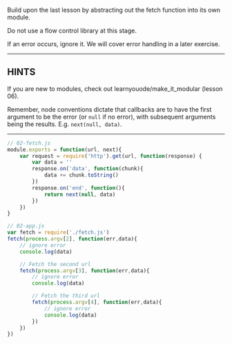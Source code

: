 Build upon the last lesson by abstracting out the fetch function into its own module.

Do not use a flow control library at this stage.

If an error occurs, ignore it. We will cover error handling in a later exercise.


----------------------------------------------------------------------
## HINTS

If you are new to modules, check out learnyouode/make_it_modular (lesson 06).

Remember, node conventions dictate that callbacks are to have the first argument to be the error (or `null` if no error), with subsequent arguments being the results. E.g. `next(null, data)`.


----------------------------------------------------------------------


<!-- SOLUTION/ -->

``` javascript
// 02-fetch.js
module.exports = function(url, next){
	var request = require('http').get(url, function(response) {
		var data = ''
		response.on('data', function(chunk){
			data += chunk.toString()
		})
		response.on('end', function(){
			return next(null, data)
		})
	})
}
```

``` javascript
// 02-app.js
var fetch = require('./fetch.js')
fetch(process.argv[2], function(err,data){
	// ignore error
	console.log(data)

	// Fetch the second url
	fetch(process.argv[3], function(err,data){
		// ignore error
		console.log(data)

		// Fetch the third url
		fetch(process.argv[4], function(err,data){
			// ignore error
			console.log(data)
		})
	})
})
```

<!-- /SOLUTION -->